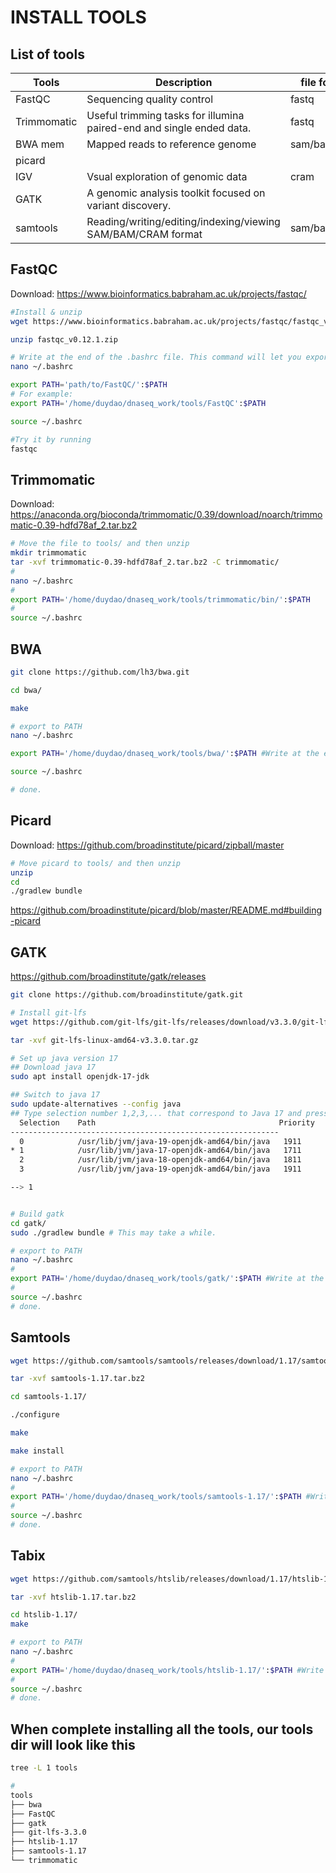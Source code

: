 # INSTALL TOOLS

## List of tools 
| Tools | Description | file format | Preferences |
|--- | ------------- | ---------------- | -------------- |
| FastQC | Sequencing quality control | fastq | https://www.bioinformatics.babraham.ac.uk/projects/fastqc/ |
| Trimmomatic | Useful trimming tasks for illumina paired-end and single ended data. | fastq | https://github.com/usadellab/Trimmomatic |
| BWA mem | Mapped reads to reference genome | sam/bam | https://bio-bwa.sourceforge.net/bwa.shtml |
| picard | | |
| IGV |  Vsual exploration of genomic data | cram | https://igv.org/
| GATK | A genomic analysis toolkit focused on variant discovery. | | https://gatk.broadinstitute.org/hc/en-us |
| samtools | Reading/writing/editing/indexing/viewing SAM/BAM/CRAM format | sam/bam/cram | http://www.htslib.org/ |

## FastQC
Download: https://www.bioinformatics.babraham.ac.uk/projects/fastqc/
```bash
#Install & unzip
wget https://www.bioinformatics.babraham.ac.uk/projects/fastqc/fastqc_v0.12.1.zip

unzip fastqc_v0.12.1.zip

# Write at the end of the .bashrc file. This command will let you export the path to FastQC, and execute it everywhere
nano ~/.bashrc

export PATH='path/to/FastQC/':$PATH
# For example: 
export PATH='/home/duydao/dnaseq_work/tools/FastQC':$PATH

source ~/.bashrc

#Try it by running
fastqc
```

## Trimmomatic
Download: https://anaconda.org/bioconda/trimmomatic/0.39/download/noarch/trimmomatic-0.39-hdfd78af_2.tar.bz2

```bash
# Move the file to tools/ and then unzip
mkdir trimmomatic
tar -xvf trimmomatic-0.39-hdfd78af_2.tar.bz2 -C trimmomatic/
#
nano ~/.bashrc
#
export PATH='/home/duydao/dnaseq_work/tools/trimmomatic/bin/':$PATH
#
source ~/.bashrc
```
## BWA
```bash
git clone https://github.com/lh3/bwa.git

cd bwa/

make

# export to PATH
nano ~/.bashrc

export PATH='/home/duydao/dnaseq_work/tools/bwa/':$PATH #Write at the end of the file.

source ~/.bashrc

# done.
```

## Picard
Download: https://github.com/broadinstitute/picard/zipball/master
```bash
# Move picard to tools/ and then unzip
unzip
cd 
./gradlew bundle

```
https://github.com/broadinstitute/picard/blob/master/README.md#building-picard

## GATK
https://github.com/broadinstitute/gatk/releases

```bash
git clone https://github.com/broadinstitute/gatk.git

# Install git-lfs
wget https://github.com/git-lfs/git-lfs/releases/download/v3.3.0/git-lfs-linux-amd64-v3.3.0.tar.gz

tar -xvf git-lfs-linux-amd64-v3.3.0.tar.gz

# Set up java version 17
## Download java 17
sudo apt install openjdk-17-jdk

## Switch to java 17
sudo update-alternatives --config java
## Type selection number 1,2,3,... that correspond to Java 17 and press Enter.
  Selection    Path                                         Priority   Status
------------------------------------------------------------
  0            /usr/lib/jvm/java-19-openjdk-amd64/bin/java   1911      auto mode
* 1            /usr/lib/jvm/java-17-openjdk-amd64/bin/java   1711      manual mode
  2            /usr/lib/jvm/java-18-openjdk-amd64/bin/java   1811      manual mode
  3            /usr/lib/jvm/java-19-openjdk-amd64/bin/java   1911      manual mode

--> 1


# Build gatk
cd gatk/
sudo ./gradlew bundle # This may take a while.

# export to PATH
nano ~/.bashrc
#
export PATH='/home/duydao/dnaseq_work/tools/gatk/':$PATH #Write at the end of the file.
#
source ~/.bashrc
# done.
```

## Samtools
```bash
wget https://github.com/samtools/samtools/releases/download/1.17/samtools-1.17.tar.bz2

tar -xvf samtools-1.17.tar.bz2 

cd samtools-1.17/

./configure

make

make install

# export to PATH
nano ~/.bashrc
#
export PATH='/home/duydao/dnaseq_work/tools/samtools-1.17/':$PATH #Write at the end of the file.
#
source ~/.bashrc
# done.
```



## Tabix
```bash
wget https://github.com/samtools/htslib/releases/download/1.17/htslib-1.17.tar.bz2

tar -xvf htslib-1.17.tar.bz2

cd htslib-1.17/
make

# export to PATH
nano ~/.bashrc
#
export PATH='/home/duydao/dnaseq_work/tools/htslib-1.17/':$PATH #Write at the end of the file.
#
source ~/.bashrc
# done.
```

## When complete installing all the tools, our tools dir will look like this
```bash
tree -L 1 tools

#
tools
├── bwa
├── FastQC
├── gatk
├── git-lfs-3.3.0
├── htslib-1.17
├── samtools-1.17
└── trimmomatic
```